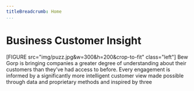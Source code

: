 ```yaml
---
titleBreadcrumb: Home
...
```

Business Customer Insight 
===============================
[FIGURE src="img/puzz.jpg&w=300&h=200&crop-to-fit" class="left"]
Bew Gorp is bringing companies a greater degree of understanding about their customers than they’ve had access to before. Every engagement is informed by a significantly more intelligent customer view made possible through data and proprietary methods and inspired by three